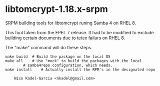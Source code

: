 libtomcrypt-1.18.x-srpm
=======================

SRPM building tools for libtomcrypt runing Samba 4 on RHEL 8.

This tool taken from the EPEL 7 release. It had to be modified to
exclude building certain documents due to tetex failurs on RHEL 8.

The "make" command will do these steps.

	make build	# Build the package on the local OS
	make all	# Use "mock" to build the packages with the local
			# samba4repo configuration, which needs.
	make install	# Actually install the RPM's in the designated repo

		Nico Kadel-Garcia <nkadel@gmail.com>
